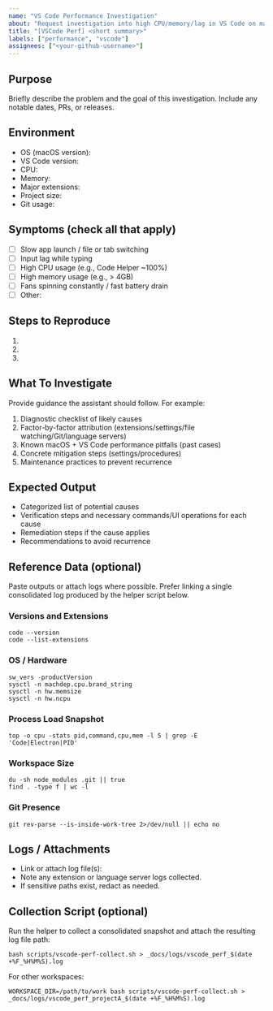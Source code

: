 ```yaml
---
name: "VS Code Performance Investigation"
about: "Request investigation into high CPU/memory/lag in VS Code on macOS"
title: "[VSCode Perf] <short summary>"
labels: ["performance", "vscode"]
assignees: ["<your-github-username>"]
---
```


## Purpose
Briefly describe the problem and the goal of this investigation. Include any notable dates, PRs, or releases.

## Environment
- OS (macOS version): <!-- e.g., 14.5 -->
- VS Code version: <!-- e.g., 1.92.0 -->
- CPU: <!-- e.g., Apple M2 Pro (10 cores) -->
- Memory: <!-- e.g., 32GB -->
- Major extensions: <!-- e.g., GitLens, Copilot, ESLint, Prettier, Pylance, rust-analyzer -->
- Project size: <!-- repo size/file count, presence/size of node_modules, monorepo, etc. -->
- Git usage: <!-- yes/no; submodules/LFS/huge history? -->

## Symptoms (check all that apply)
- [ ] Slow app launch / file or tab switching
- [ ] Input lag while typing
- [ ] High CPU usage (e.g., Code Helper ~100%)
- [ ] High memory usage (e.g., > 4GB)
- [ ] Fans spinning constantly / fast battery drain
- [ ] Other: <!-- describe -->

## Steps to Reproduce
1. <!-- step 1 -->
2. <!-- step 2 -->
3. <!-- step 3 -->

## What To Investigate
Provide guidance the assistant should follow. For example:
1. Diagnostic checklist of likely causes
2. Factor-by-factor attribution (extensions/settings/file watching/Git/language servers)
3. Known macOS + VS Code performance pitfalls (past cases)
4. Concrete mitigation steps (settings/procedures)
5. Maintenance practices to prevent recurrence

## Expected Output
- Categorized list of potential causes
- Verification steps and necessary commands/UI operations for each cause
- Remediation steps if the cause applies
- Recommendations to avoid recurrence

## Reference Data (optional)
Paste outputs or attach logs where possible. Prefer linking a single consolidated log produced by the helper script below.

### Versions and Extensions
```
code --version
code --list-extensions
```

### OS / Hardware
```
sw_vers -productVersion
sysctl -n machdep.cpu.brand_string
sysctl -n hw.memsize
sysctl -n hw.ncpu
```

### Process Load Snapshot
```
top -o cpu -stats pid,command,cpu,mem -l 5 | grep -E 'Code|Electron|PID'
```

### Workspace Size
```
du -sh node_modules .git || true
find . -type f | wc -l
```

### Git Presence
```
git rev-parse --is-inside-work-tree 2>/dev/null || echo no
```

## Logs / Attachments
- Link or attach log file(s): <!-- e.g., _docs/logs/vscode_perf_YYYY-MM-DD_HHMMSS.log -->
- Note any extension or language server logs collected.
- If sensitive paths exist, redact as needed.

## Collection Script (optional)
Run the helper to collect a consolidated snapshot and attach the resulting log file path:
```
bash scripts/vscode-perf-collect.sh > _docs/logs/vscode_perf_$(date +%F_%H%M%S).log
```
For other workspaces:
```
WORKSPACE_DIR=/path/to/work bash scripts/vscode-perf-collect.sh > _docs/logs/vscode_perf_projectA_$(date +%F_%H%M%S).log
```

